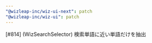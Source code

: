 ```yaml
---
"@wizleap-inc/wiz-ui-next": patch
"@wizleap-inc/wiz-ui": patch
---
```


[#814] (WizSearchSelector) 検索単語に近い単語だけを抽出
